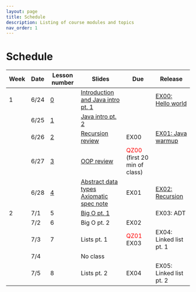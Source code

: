 ```yaml
---
layout: page
title: Schedule
description: Listing of course modules and topics
nav_order: 1
---
```


# Schedule

|Week|Date|Lesson number|Slides|Due|Release|
|---|---|---|---|---|---|
|1|6/24|[0](https://github.com/comp210ss2/lecture_code/tree/main/src/main/java/comp210/L00)|[Introduction and Java intro pt. 1](https://docs.google.com/presentation/d/1ErSXfLe15QjF0KuzXIfF-jmMFw7YgGrb572rxc7wopg)||[EX00: Hello world](https://classroom.github.com/a/Rm_7-E1G)|
||6/25|[1](https://github.com/comp210ss2/lecture_code/tree/main/src/main/java/comp210/L01)|[Java intro pt. 2](https://docs.google.com/presentation/d/1cFk6W1PiVVUoxxqmnIXu4DVA7-UKu6bm8jlqE350GfE)|||
||6/26|[2](https://github.com/comp210ss2/lecture_code/tree/main/src/main/java/comp210/L02)|[Recursion review](https://docs.google.com/presentation/d/1HZTQF2VoPJTdjvogyeCpu8nFeUujod13dMyDRtlq9hw/edit?usp=sharing)|EX00|[EX01: Java warmup](https://classroom.github.com/a/nh9ITEFK)|
||6/27|[3](https://github.com/comp210ss2/lecture_code/tree/main/src/main/java/comp210/L03)|[OOP review](https://docs.google.com/presentation/d/1GcomCL4c3DQH6Ny3S6IqpE_05h-bxzM9wN1fRDHi920/edit?usp=sharing)|<span style="color:red">QZ00</span> (first 20 min of class)||
||6/28|[4](https://github.com/comp210ss2/lecture_code/tree/main/src/main/java/comp210/L04)|[Abstract data types](https://docs.google.com/presentation/d/1L-ISPiMYJyVy8vtQ7KHoIsxXHJ13cGt-5oke-VNMV1g/edit?usp=sharing)<br>[Axiomatic spec note](/notes/l04_axiom_spec)|EX01|[EX02: Recursion](https://classroom.github.com/a/UwkPvYI5)|
|2|7/1|5|[Big O pt. 1](https://docs.google.com/presentation/d/1bL3CC5Tuhh274jKdLISne__2Tb7EH5AtfXH-yXBTGIg/edit?usp=sharing)||EX03: ADT|
||7/2|6|Big O pt. 2|EX02||
||7/3|7|Lists pt. 1|<span style="color:red">QZ01</span><br>EX03|EX04: Linked list pt. 1|
||7/4||No class|||
||7/5|8|Lists pt. 2|EX04|EX05: Linked list pt. 2|
